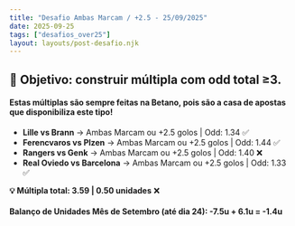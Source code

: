 ```yaml
---
title: "Desafio Ambas Marcam / +2.5 - 25/09/2025"
date: 2025-09-25
tags: ["desafios_over25"]
layout: layouts/post-desafio.njk
---
```


## 🎯 Objetivo: construir múltipla com odd total ≥3.  

#### Estas múltiplas são sempre feitas na Betano, pois são a casa de apostas que disponibiliza este tipo!

- **Lille vs Brann** → Ambas Marcam ou +2.5 golos | Odd: 1.34 ✅
- **Ferencvaros vs Plzen** → Ambas Marcam ou +2.5 golos | Odd: 1.44 ✅
- **Rangers vs Genk** → Ambas Marcam ou +2.5 golos | Odd: 1.40 ❌
- **Real Oviedo vs Barcelona** → Ambas Marcam ou +2.5 golos | Odd: 1.33 ✅

**💡 Múltipla total: 3.59 | 0.50 unidades** ❌

#### Balanço de Unidades Mês de Setembro (até dia 24): -7.5u + 6.1u = -1.4u